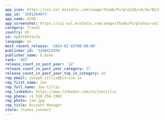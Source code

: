 ```yaml
---
app_icon: https://is1-ssl.mzstatic.com/image/thumb/Purple126/v4/da/92/66/da926669-35c0-bcf8-4b56-e0f43379d6b0/AppIcon-0-0-1x_U007emarketing-0-10-0-85-220.png/1024x1024bb.png
app_id: '1501264071'
app_name: GCOO
app_screenshot: https://is1-ssl.mzstatic.com/image/thumb/PurpleSource116/v4/d7/fd/2a/d7fd2af4-1c66-ed0e-ea4a-61f346be6be1/843e15d2-b153-4a84-85e7-d043c9244f8f_iOS_1242x2688__Uc601_Uc5b4_1.png/1242x2688bb.png
category: Travel
country: US
id: XpmYt6htSv7o
language: en
most_recent_release: '2024-02-02T00:00:00'
publisher_id: '1298412976'
publisher_name: G.bike
rank: '497'
release_count_in_past_year: '12'
release_count_in_past_year_category: 17
release_count_in_past_year_top_in_category: 42
rep_email: joseph.cillis@bitrise.io
rep_first_name: Joe
rep_full_name: Joe Cillis
rep_linkedin: https://www.linkedin.com/in/joecillis
rep_phone: +1 518-258-1902
rep_photo: joe.jpg
rep_title: Account Manager
store: itunes_connect
---
```

